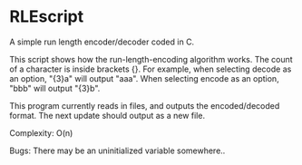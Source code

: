 RLEscript
=========

A simple run length encoder/decoder coded in C.

This script shows how the run-length-encoding algorithm works.
The count of a character is inside brackets {}.
For example, when selecting decode as an option, "{3}a" will output "aaa".
When selecting encode as an option, "bbb" will output "{3}b".

This program currently reads in files, and outputs the encoded/decoded format.
The next update should output as a new file.

Complexity: O(n)

Bugs: There may be an uninitialized variable somewhere..

